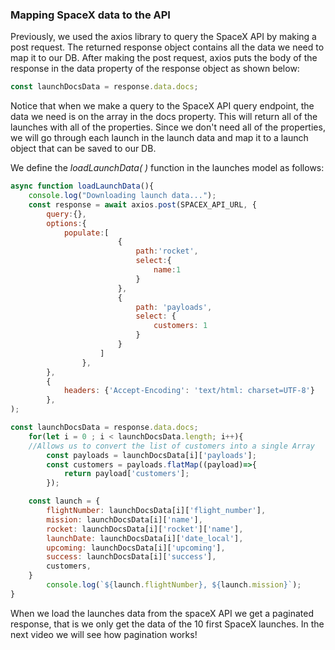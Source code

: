 
### Mapping SpaceX data to the API 

Previously, we used the axios library to query the SpaceX API by making a post request. The returned response object contains all the data we need to map it to our DB. After making the post request, axios puts the body of the response in the data property of the response object as shown below:

```js
const launchDocsData = response.data.docs;
```

Notice that when we make a query to the SpaceX API query endpoint, the data we need is on the array in the docs property. This will return all of the launches with all of the properties. Since we don't need all of the properties, we will go through each launch in the launch data and map it to a launch object that can be saved to our DB. 

We define the *loadLaunchData( )* function in the launches model as follows:

```js
async function loadLaunchData(){
	console.log("Downloading launch data...");
	const response = await axios.post(SPACEX_API_URL, {
		query:{},
		options:{
			populate:[
						{
							path:'rocket',
							select:{
								name:1
							}
						},
						{
							path: 'payloads',
							select: {
								customers: 1
							}
						}
					]
				},
		},
		{
			headers: {'Accept-Encoding': 'text/html: charset=UTF-8'}
		},
);

const launchDocsData = response.data.docs;
	for(let i = 0 ; i < launchDocsData.length; i++){
	//Allows us to convert the list of customers into a single Array
		const payloads = launchDocsData[i]['payloads'];
		const customers = payloads.flatMap((payload)=>{
			return payload['customers'];
		});

	const launch = {
		flightNumber: launchDocsData[i]['flight_number'],
		mission: launchDocsData[i]['name'],
		rocket: launchDocsData[i]['rocket']['name'],
		launchDate: launchDocsData[i]['date_local'],
		upcoming: launchDocsData[i]['upcoming'],
		success: launchDocsData[i]['success'],
		customers,
	}
		console.log(`${launch.flightNumber}, ${launch.mission}`);
}
```

When we load the launches data from the spaceX API we get a paginated response, that is we only  get the data of the 10 first SpaceX launches. In the next video we will see how pagination works!